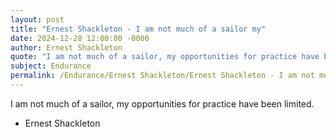 ```yaml
---
layout: post
title: "Ernest Shackleton - I am not much of a sailor my"
date: 2024-12-28 12:00:00 -0000
author: Ernest Shackleton
quote: "I am not much of a sailor, my opportunities for practice have been limited."
subject: Endurance
permalink: /Endurance/Ernest Shackleton/Ernest Shackleton - I am not much of a sailor my
---
```


I am not much of a sailor, my opportunities for practice have been limited.

- Ernest Shackleton
